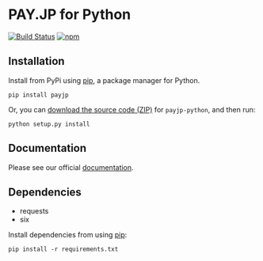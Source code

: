 # PAY.JP for Python

[![Build Status](https://travis-ci.org/payjp/payjp-python.svg?branch=master)](https://travis-ci.org/payjp/payjp-python)
[![npm](https://img.shields.io/npm/v/payjp.svg)](payjp)

## Installation

Install from PyPi using [pip](http://www.pip-installer.org/en/latest/), a
package manager for Python.

    pip install payjp

Or, you can [download the source code
(ZIP)](https://github.com/payjp/payjp-python/zipball/master "payjp-python
source code") for `payjp-python`, and then run:

    python setup.py install

## Documentation

Please see our official [documentation](http://docs.pay.jp).

## Dependencies 

- requests
- six

Install dependencies from using [pip](http://www.pip-installer.org/en/latest/):
    
    pip install -r requirements.txt
